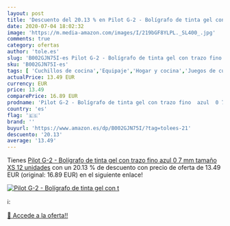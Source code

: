 ```yaml
---
layout: post
title: 'Descuento del 20.13 % en Pilot G-2 - Bolígrafo de tinta gel con t'
date: 2020-07-04 18:02:32
image: 'https://m.media-amazon.com/images/I/219bGF8YLPL._SL400_.jpg'
comments: true
category: ofertas
author: 'tole.es'
slug: 'B002GJN75I-es Pilot G-2 - Bolígrafo de tinta gel con trazo fino azul 0 7...'
sku: 'B002GJN75I-es'
tags: [ 'Cuchillos de cocina','Equipaje','Hogar y cocina','Juegos de cuchillos de cocina','Mochilas','Mochilas tipo casual','Utensilios de cocina','bolígrafo', ]
actualPrice: 13.49 EUR
currency: EUR
price: 13.49
comparePrice: 16.89 EUR
prodname: 'Pilot G-2 - Bolígrafo de tinta gel con trazo fino  azul  0 7 mm  tamaño XS  12 unidades'
country: 'es'
flag: '🇪🇸'
brand: ''
buyurl: 'https://www.amazon.es/dp/B002GJN75I/?tag=tolees-21'
descuento: '20.13'
average: '13.49'
---
```


Tienes [Pilot G-2 - Bolígrafo de tinta gel con trazo fino  azul  0 7 mm  tamaño XS  12 unidades](https://www.amazon.es/dp/B002GJN75I/?tag=tolees-21) con un 20.13 % de descuento con precio de oferta de 13.49 EUR (original: 16.89 EUR) en el siguiente enlace!

[![Pilot G-2 - Bolígrafo de tinta gel con t](https://m.media-amazon.com/images/I/219bGF8YLPL._SL400_.jpg)](https://www.amazon.es/dp/B002GJN75I/?tag=tolees-21)

ℹ️:


[🛒 Accede a la oferta!!](https://www.amazon.es/dp/B002GJN75I/?tag=tolees-21)

